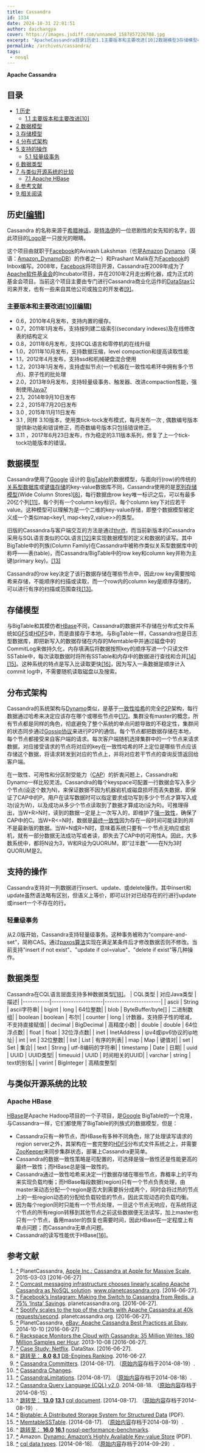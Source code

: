 ```yaml
---
title: Cassandra
id: 1334
date: 2024-10-31 22:01:51
author: daichangya
cover: https://images.jsdiff.com/unnamed_1587857226708.jpg
excerpt: "ApacheCassandra目录1历史1.1主要版本和主要改进[10]2数据模型3存储模型4分布式架构5支持的操作5.1轻量级事务6数据类型7与类似开源系统的比较7.1ApacheHBase8参考文献9相关阅读历史[编辑]Cassandra的名称来源于希腊神话，是特洛伊的一位悲剧性的女先知的名字，"
permalink: /archives/cassandra/
tags: 
 - nosql
---
```


**Apache Cassandra**

目录
--

*   [1 历史](#历史)
    *   [1.1 主要版本和主要改进\[10\]](#主要版本和主要改进[10])
*   [2 数据模型](#数据模型)
*   [3 存储模型](#存储模型)
*   [4 分布式架构](#分布式架构)
*   [5 支持的操作](#支持的操作)
    *   [5.1 轻量级事务](#轻量级事务)
*   [6 数据类型](#数据类型)
*   [7 与类似开源系统的比较](#与类似开源系统的比较)
    *   [7.1 Apache HBase](#Apache_HBase)
*   [8 参考文献](#参考文献)
*   [9 相关阅读](#相关阅读)

历史\[[编辑](/w/index.php?title=Cassandra&action=edit&section=1 "编辑章节：历史")\]
------------------------------------------------------------------------

Cassandra 的名称来源于[希腊神话](/wiki/%E5%B8%8C%E8%85%8A%E7%A5%9E%E8%AF%9D "希腊神话")，是[特洛伊](/wiki/%E7%89%B9%E6%B4%9B%E4%BC%8A "特洛伊")的一位悲剧性的女先知的名字，因此项目的[Logo](/wiki/Logo "Logo")是一只放光的眼睛。

这个项目由就职于[Facebook](/wiki/Facebook "Facebook")的Avinash Lakshman（也是[Amazon](/wiki/Amazon "Amazon") [Dynamo](/w/index.php?title=Amazon_DynamoDB&action=edit&redlink=1)（英语：[Amazon\_DynamoDB](https://en.wikipedia.org/wiki/Amazon_DynamoDB "en:Amazon DynamoDB")）的作者之一）和Prashant Malik在为[Facebook](/wiki/Facebook "Facebook")的Inbox编写。2008年，[Facebook](/wiki/Facebook "Facebook")将项目开源，Cassandra在2009年成为了[Apache软件基金会](/wiki/Apache%E8%BD%AF%E4%BB%B6%E5%9F%BA%E9%87%91%E4%BC%9A "Apache软件基金会")的Incubator项目，并在2010年2月走出孵化器，成为正式的基金会项目。当前这个项目主要由专门进行Cassandra商业化运作的[DataStax](http://www.datastax.com/)公司来开发，也有一些来自其他公司或独立的开发者[\[9\]](#cite_note-9)。

### 主要版本和主要改进[\[10\]](#cite_note-10)\[[编辑](/w/index.php?title=Cassandra&action=edit&section=2 "编辑章节：主要版本和主要改进[10]")\]

*   0.6，2010年4月发布，支持内置的缓存。
*   0.7，2011年1月发布，支持按列建二级索引(secondary indexes)及在线修改表的结构定义
*   0.8，2011年6月发布，支持CQL语言和零停机的在线升级
*   1.0，2011年10月发布，支持数据压缩，level compaction和提高读取性能
*   1.1，2012年4月发布，支持ssd和机械硬盘混合使用
*   1.2，2013年1月发布，支持虚拟节点(一个机器在一致性哈希环中拥有多个节点)、原子性的批处理
*   2.0，2013年9月发布，支持轻量级事务、触发器、改进compaction性能，强制使用[Java7](/w/index.php?title=Java7&action=edit&redlink=1 "Java7（页面不存在）")
*   2.1，2014年9月10日发布
*   2.2 , 2015年7月20日发布
*   3.0 , 2015年11月11日发布
*   3.1 , 同样 3.10版本，使用类tick-tock发布模式，每月发布一次 , 偶数编号版本提供新功能和错误修正，而奇数编号版本只包括错误修正。
*   3.11 ，2017年6月23日发布，作为稳定的3.11版本系列，修复了上一个tick-tock功能版本的错误。

数据模型
----------------------------------------------------------------------------

Cassandra使用了[Google](/wiki/Google "Google") 设计的 [BigTable](/wiki/BigTable "BigTable")的数据模型，与面向行(row)的传统的[关系型数据库](/wiki/%E5%85%B3%E7%B3%BB%E5%9E%8B%E6%95%B0%E6%8D%AE%E5%BA%93 "关系型数据库")或[键值存储](/wiki/%E9%8D%B5%E5%80%BC%E5%AD%98%E5%84%B2 "键值存储")的key-value数据库不同，Cassandra使用的是[宽列存储模型](/w/index.php?title=%E5%AE%BD%E5%88%97%E5%AD%98%E5%82%A8%E6%A8%A1%E5%9E%8B&action=edit&redlink=1 "宽列存储模型（页面不存在）")(Wide Column Stores)[\[8\]](#cite_note-db-rank-8)，每行数据由row key唯一标识之后，可以有最多20亿个列[\[11\]](#cite_note-11)，每个列有一个column key标识，每个column key下对应若干value。这种模型可以理解为是一个二维的key-value存储，即整个数据模型被定义成一个类似map<key1, map<key2,value>>的类型。

旧版的Cassandra与客户端交互的方法是通过[thrift](/wiki/Thrift "Thrift")，而当前新版本的Cassandra采用与SQL语言类似的CQL语言[\[12\]](#cite_note-12)来实现数据模型的定义和数据的读写。其中BigTable中的列族(Column Family)在Cassandra中被称作类似关系型数据库中的称呼——表(table)，而Cassandra/BigTable中的row key和column key并称为主键(primary key)。[\[13\]](#cite_note-cqldoc-13)

Cassandra的row key决定了该行数据存储在哪些节点中，因此row key需要按哈希来存储，不能顺序的扫描或读取，而一个row内的column key是顺序存储的，可以进行有序的扫描或范围查找[\[13\]](#cite_note-cqldoc-13)。

存储模型
----------------------------------------------------------------------------

与BigTable和其模仿者[HBase](/wiki/HBase "HBase")不同，Cassandra的数据并不存储在分布式文件系统如[GFS](/wiki/GFS "GFS")或[HDFS](/wiki/HDFS "HDFS")中，而是直接存于本地。与BigTable一样，Cassandra也是日志型数据库，即把新写入的数据存储在内存的Memtable中并通过磁盘中的CommitLog来做持久化，内存填满后将数据按照key的顺序写进一个只读文件SSTable中，每次读取数据时将所有SSTable和内存中的数据进行查找和合并[\[14\]](#cite_note-14)[\[15\]](#cite_note-15)。这种系统的特点是写入比读取更快[\[16\]](#cite_note-benchmark-16)，因为写入一条数据是顺序计入commit log中，不需要随机读取磁盘以及搜索。

分布式架构
------------------------------------------------------------------------------

Cassandra的系统架构与[Dynamo](/w/index.php?title=Dynamo&action=edit&redlink=1 "Dynamo（页面不存在）")类似，是基于[一致性哈希](/wiki/%E4%B8%80%E8%87%B4%E6%80%A7%E5%93%88%E5%B8%8C "一致性哈希")的完全[P2P](/wiki/P2P "P2P")架构，每行数据通过哈希来决定应该存在哪个或哪些节点中[\[17\]](#cite_note-17)。集群没有master的概念，所有节点都是同样的角色，彻底避免了整个系统的单点问题导致的不稳定性，集群间的状态同步通过[Gossip协议](/w/index.php?title=Gossip%E5%8D%8F%E8%AE%AE&action=edit&redlink=1 "Gossip协议（页面不存在）")来进行P2P的通信。每个节点都把数据存储在本地，每个节点都接受来自客户端的请求。每次客户端随机选择集群中的一个节点来请求数据，对应接受请求的节点将对应的key在一致性哈希的环上定位是哪些节点应该存储这个数据，将请求转发到对应的节点上，并将对应若干节点的查询反馈返回给客户端。

在一致性、可用性和分区耐受能力（[CAP](/wiki/CAP "CAP")）的折衷问题上，Cassandra和Dynamo一样比较灵活。Cassandra的每个keyspace可配置一行数据会写入多少个节点(设这个数为N)，来保证数据不因为机器宕机或磁盘损坏而丢失数据，即保证了CAP中的P。用户在读写数据时可以指定要求成功写到多少个节点才算写入成功(设为W)，以及成功从多少个节点读取到了数据才算成功(设为R)。可推理得出，当W+R>N时，读到的数据一定是上一次写入的，即维护了[强一致性](/w/index.php?title=%E5%BC%BA%E4%B8%80%E8%87%B4%E6%80%A7&action=edit&redlink=1 "强一致性（页面不存在）")，确保了CAP中的C。当W+R<=N时，数据是[最终一致性](/w/index.php?title=%E6%9C%80%E7%BB%88%E4%B8%80%E8%87%B4%E6%80%A7&action=edit&redlink=1 "最终一致性（页面不存在）")因为存在一段时间可能读到的并不是最新版的数据。当W=N或R=N时，意味着系统只要有一个节点无响应或宕机，就有一部分数据无法成功写或者读，即失去了CAP中的可用性A。因此，大多数系统中，都将N设为3，W和R设为QUORUM，即“过半数”——在N为3时QUORUM是2。

支持的操作
------------------------------------------------------------------------------

Cassandra支持对一列数据进行insert、update、或delete操作。其中insert和update虽然语法略有区别，但语义上等价，即可以针对已经存在的行进行update或insert一个不存在的行。

### 轻量级事务
从2.0版开始，Cassandra支持轻量级事务。这种事务被称为“compare-and-set”，简称CAS。通过[paxos算法](/wiki/Paxos%E7%AE%97%E6%B3%95 "Paxos算法")实现在满足某条件后才修改数据否则不修改。当前支持"insert if not exist"、"update if col=value"、"delete if exist"等几种操作。

数据类型
----------------------------------------------------------------------------

Cassandra在CQL语言层面支持多种数据类型[\[18\]](#cite_note-18)。
| CQL类型     | 对应Java类型            | 描述|
|-----------|---------------------|-----------------------|
| ascii     | String              | ascii字符串|
| bigint    | long                | 64位整数|
| blob      | ByteBuffer/byte\[\] | 二进制数组|
| boolean   | boolean             | 布尔|
| counter   | long                | 计数器，支持原子性的增减，不支持直接赋值|
| decimal   | BigDecimal          | 高精度小数|
| double    | double              | 64位浮点数|
| float     | float               | 32位浮点数|
| inet      | InetAddress         | ipv4或ipv6协议的ip地址|
| int       | int                 | 32位整数|
| list      | List                | 有序的列表|
| map       | Map                 | 键值对|
| set       | Set                 | 集合|
| text      | String              | utf\-8编码的字符串|
| timestamp | Date                | 日期|
| uuid      | UUID                | UUID类型|
| timeuuid  | UUID                | 时间相关的UUID|
| varchar   | string              | text的别名|
| varint    | BigInteger          | 高精度整型|


与类似开源系统的比较
----------------------------------------------------------------------------------------

### Apache HBase

[HBase](/wiki/HBase "HBase")是Apache Hadoop项目的一个子项目，是[Google](/wiki/Google "Google") BigTable的一个克隆，与Cassandra一样，它们都使用了BigTable的列族式的数据模型，但是：

*   Cassandra只有一种节点，而HBase有多种不同角色，除了处理读写请求的region server之外，其架构在一套完整的[HDFS](/wiki/HDFS "HDFS")分布式文件系统之上，并需要[ZooKeeper](/wiki/ZooKeeper "ZooKeeper")来同步集群状态，部署上Cassandra更简单。
*   Cassandra的数据一致性策略是可配置的，可选择是强一致性还是性能更高的最终一致性；而HBase总是强一致性的。
*   Cassandra通过一致性哈希来决定一行数据存储在哪些节点，靠概率上的平均来实现负载均衡；而HBase每段数据(region)只有一个节点负责处理，由master来动态分配一个region是否大到需要拆分成两个，同时会将过热的节点上的一些region动态的分配给负载较低的节点，因此实现动态的负载均衡。
*   因为每个region同时只能有一个节点处理，一旦这个节点无响应，在系统将这个节点的所有region转移到其他节点之前这些数据便无法读写，加上master也只有一个节点，备用master的恢复也需要时间，因此HBase在一定程度上有单点问题；而Cassandra无单点问题。
*   Cassandra的读写性能优于HBase[\[16\]](#cite_note-benchmark-16)。

参考文献
-----------------------------------------------------------------------------

1.  **[^](#cite_ref-1 "跳转")** PlanetCassandra, [Apple Inc.: Cassandra at Apple for Massive Scale](https://www.youtube.com/watch?v=Bc4ql9TDzyg), 2015-03-03 \[2016-06-27\]
2.  **[^](#cite_ref-2 "跳转")** [Comcast messaging infrastructure chooses linearly scaling Apache Cassandra as NoSQL solution](http://www.planetcassandra.org/blog/interview/comcast-messaging-infrastructure-chooses-linearly-scaling-apache-cassandra-as-nosql-solution/). www.planetcassandra.org. \[2016-06-27\].
3.  **[^](#cite_ref-3 "跳转")** [Facebook’s Instagram: Making the Switch to Cassandra from Redis, a 75% ‘Insta’ Savings](http://planetcassandra.org/blog/interview/facebooks-instagram-making-the-switch-to-cassandra-from-redis-a-75-insta-savings/). planetcassandra.org. \[2016-06-27\].
4.  **[^](#cite_ref-4 "跳转")** [Spotify scales to the top of the charts with Apache Cassandra at 40k requests/second](http://planetcassandra.org/blog/interview/spotify-scales-to-the-top-of-the-charts-with-apache-cassandra-at-40k-requestssecond/). planetcassandra.org. \[2016-06-27\].
5.  **[^](#cite_ref-5 "跳转")** PlanetCassandra, [eBay: Apache Cassandra Best Practices at Ebay](https://www.youtube.com/watch?v=gn4MDRmrfKo), 2014-10-10 \[2016-06-27\]
6.  **[^](#cite_ref-6 "跳转")** [Rackspace Monitors the Cloud with Cassandra: 35 Million Writes, 180 Million Samples per Hour](http://planetcassandra.org/blog/post/rackspace-monitors-the-cloud-with-cassandra-35-million-writes-180-million-samples-per-hour). 2013-10-08 \[2016-06-27\].
7.  **[^](#cite_ref-7 "跳转")** [Case Study: Netflix](http://www.datastax.com/resources/casestudies/netflix). DataStax. \[2016-06-27\].
8.  ^ [跳转至： **8.0**](#cite_ref-db-rank_8-0) [**8.1**](#cite_ref-db-rank_8-1) [DB-Engines Ranking](http://db-engines.com/en/ranking). 2016-06-27.
9.  **[^](#cite_ref-9 "跳转")** [Cassandra Committers](https://web.archive.org/web/20140819085223/http://wiki.apache.org/cassandra/Committers). \[2014-08-17\]. （[原始内容](http://wiki.apache.org/cassandra/Committers)存档于2014-08-19）.
10.  **[^](#cite_ref-10 "跳转")** [Cassandra Changes](https://github.com/apache/cassandra/blob/trunk/CHANGES.txt).
11.  **[^](#cite_ref-11 "跳转")** [CassandraLimitations](https://web.archive.org/web/20140818132625/http://wiki.apache.org/cassandra/CassandraLimitations). \[2014-08-17\]. （[原始内容](http://wiki.apache.org/cassandra/CassandraLimitations)存档于2014-08-18）.
12.  **[^](#cite_ref-12 "跳转")** [Cassandra Query Language (CQL) v2.0](https://web.archive.org/web/20140815040820/http://cassandra.apache.org/doc/cql/CQL.html). 2014-08-18. （[原始内容](https://cassandra.apache.org/doc/cql/CQL.html)存档于2014-08-15）.
13.  ^ [跳转至： **13.0**](#cite_ref-cqldoc_13-0) [**13.1**](#cite_ref-cqldoc_13-1) [cql document](https://web.archive.org/web/20140819084919/http://www.datastax.com/documentation/cql/3.1/cql/ddl/ddl_intro_c.html). \[2014-08-17\]. （[原始内容](http://www.datastax.com/documentation/cql/3.1/cql/ddl/ddl_intro_c.html)存档于2014-08-19）.
14.  **[^](#cite_ref-14 "跳转")** [Bigtable: A Distributed Storage System for Structured Data](http://static.googleusercontent.com/media/research.google.com/en//archive/bigtable-osdi06.pdf) (PDF).
15.  **[^](#cite_ref-15 "跳转")** [MemtableSSTable](https://web.archive.org/web/20140819085851/http://wiki.apache.org/cassandra/MemtableSSTable). \[2014-08-17\]. （[原始内容](http://wiki.apache.org/cassandra/MemtableSSTable)存档于2014-08-19）.
16.  ^ [跳转至： **16.0**](#cite_ref-benchmark_16-0) [**16.1**](#cite_ref-benchmark_16-1) [nosql-performance-benchmarks](http://planetcassandra.org/nosql-performance-benchmarks/).
17.  **[^](#cite_ref-17 "跳转")** Amazon. [Dynamo: Amazon’s Highly Available Key-value Store](http://www.allthingsdistributed.com/files/amazon-dynamo-sosp2007.pdf) (PDF).
18.  **[^](#cite_ref-18 "跳转")** [cql data types](https://web.archive.org/web/20140929225604/http://www.datastax.com/documentation/cql/3.1/cql/cql_reference/cql_data_types_c.html). \[2014-08-18\]. （[原始内容](http://www.datastax.com/documentation/cql/3.1/cql/cql_reference/cql_data_types_c.html)存档于2014-09-29）.
